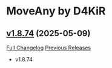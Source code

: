 # MoveAny  by D4KiR

## [v1.8.74](https://github.com/d4kir92/MoveAny/tree/v1.8.74) (2025-05-09)
[Full Changelog](https://github.com/d4kir92/MoveAny/compare/v1.8.73...v1.8.74) [Previous Releases](https://github.com/d4kir92/MoveAny/releases)

- v1.8.74  
